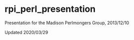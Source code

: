 rpi_perl_presentation
=====================

Presentation for the Madison Perlmongers Group, 2013/12/10

Updated 2020/03/29
